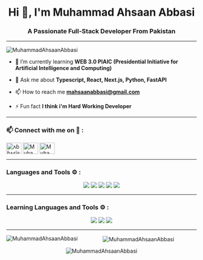 <h1 align="center">Hi 👋, I'm Muhammad Ahsaan Abbasi</h1>
<h3 align="center">A Passionate Full-Stack Developer From Pakistan</h3>
<hr>
<p align="left"> <img src="https://komarev.com/ghpvc/?username=MuhammadAhsaanAbbasi&label=Profile%20views&color=0e75b6&style=flat" alt="MuhammadAhsaanAbbasi" /> </p>

- 🌱 I’m currently learning **WEB 3.0 PIAIC (Presidential Initiative for Artificial Intelligence and Computing)**

- 💬 Ask me about **Typescript, React, Next.js, Python, FastAPI**

- 📫 How to reach me **mahsaanabbasi@gmail.com**

- ⚡ Fun fact **I think i'm Hard Working Developer**

<hr>
<h3 align="left">📫 Connect with me on 🔗 :</h3>
<p align="left">
<a href="https://www.instagram.com/m_ahsaan_abbasi/" target="blank"><img align="center" src="https://raw.githubusercontent.com/rahuldkjain/github-profile-readme-generator/master/src/images/icons/Social/instagram.svg" alt="ʌɓɓʌşïşähãɓ" height="30" width="40" /></a>
<a href="https://twitter.com/Muhamma99141099" target="blank"><img align="center" src="https://raw.githubusercontent.com/rahuldkjain/github-profile-readme-generator/master/src/images/icons/Social/twitter.svg" altt alt="Muhamma99141099" height="30" width="40" /></a>
<a href="https://www.linkedin.com/in/muhammad-ahsaan-abbasi-995630263/" target="blank"><img align="center" src="https://raw.githubusercontent.com/rahuldkjain/github-profile-readme-generator/master/src/images/icons/Social/linked-in-alt.svg" alt="Muhammad Ahsaan Abbasi" height="30" width="40" /></a>
</p>

<hr>
<h3 align="left">Languages and Tools ⚙️ : </h3>

<p align='center'>
	<img src="https://skillicons.dev/icons?i=html,css,js,ts"/>
	<img src="https://skillicons.dev/icons?i=mongodb,express,react,nodejs"/>
	<img src="https://skillicons.dev/icons?i=nextjs,postgres,python,fastapi"/>
        <img src="https://skillicons.dev/icons?i=tailwind,figma,materialui" />
	<img src="https://skillicons.dev/icons?i=git,github,vscode,replit,vercel,postman" />
	
<!-- 	<img src="https://skillicons.dev/icons?i=react,express,mongodb," /> -->
<!-- 	<img src="https://skillicons.dev/icons?i=postman,vercel,prisma,planetscale,graphql" />
	<img src="https://skillicons.dev/icons?i=supabase,redux,md,materialui,firebase" /> -->
</p>

<hr>
<h3 align="left">Learning Languages and Tools ⚙️ : </h3>

<p align='center'>
	<img src="https://skillicons.dev/icons?i=threejs,nestjs,supabase,firebase,flask"/>
        <img src="https://skillicons.dev/icons?i=docker,kubernetes,kafka,tensorflow,pytorch" />
	<img src="https://skillicons.dev/icons?i=terraform,gitlab,aws,gcp,azure" />
</p>

<hr>

<div align="center" className="justify-center item-center" > 
 <p><img align="left" src="https://github-readme-stats.vercel.app/api/top-langs?username=MuhammadAhsaanAbbasi&show_icons=true&locale=en&layout=compact&theme=tokyonight" alt="MuhammadAhsaanAbbasi" /></p>

<p>&nbsp;<img align="center" src="https://github-readme-stats.vercel.app/api?username=MuhammadAhsaanAbbasi&show_icons=true&locale=en&theme=tokyonight" alt="MuhammadAhsaanAbbasi" /></p>

<p><img align="center" src="https://github-readme-streak-stats.herokuapp.com/?user=MuhammadAhsaanAbbasi&&theme=tokyonight" alt="MuhammadAhsaanAbbasi" /></p>

</div>

